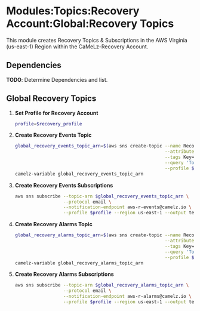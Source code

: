# Modules:Topics:Recovery Account:Global:Recovery Topics

This module creates Recovery Topics & Subscriptions in the AWS Virginia (us-east-1) Region within the
CaMeLz-Recovery Account.


## Dependencies

**TODO**: Determine Dependencies and list.

## Global Recovery Topics

1. **Set Profile for Recovery Account**

    ```bash
    profile=$recovery_profile
    ```

1. **Create Recovery Events Topic**

    ```bash
    global_recovery_events_topic_arn=$(aws sns create-topic --name Recovery-Events \
                                                            --attributes "DisplayName=CMLR Events" \
                                                            --tags Key=Name,Value=Recovery-Events-Topic Key=Company,Value=CaMeLz Key=Environment,Value=Recovery \
                                                            --query 'TopicArn' \
                                                            --profile $profile --region us-east-1 --output text)
    camelz-variable global_recovery_events_topic_arn
    ```

1. **Create Recovery Events Subscriptions**

    ```bash
    aws sns subscribe --topic-arn $global_recovery_events_topic_arn \
                      --protocol email \
                      --notification-endpoint aws-r-events@camelz.io \
                      --profile $profile --region us-east-1 --output text
    ```

1. **Create Recovery Alarms Topic**

    ```bash
    global_recovery_alarms_topic_arn=$(aws sns create-topic --name Recovery-Alarms \
                                                            --attributes "DisplayName=CMLR Alarms" \
                                                            --tags Key=Name,Value=Recovery-Alarms-Topic Key=Company,Value=CaMeLz Key=Environment,Value=Recovery \
                                                            --query 'TopicArn' \
                                                            --profile $profile --region us-east-1 --output text)
    camelz-variable global_recovery_alarms_topic_arn
    ```

1. **Create Recovery Alarms Subscriptions**

    ```bash
    aws sns subscribe --topic-arn $global_recovery_alarms_topic_arn \
                      --protocol email \
                      --notification-endpoint aws-r-alarms@camelz.io \
                      --profile $profile --region us-east-1 --output text
    ```
